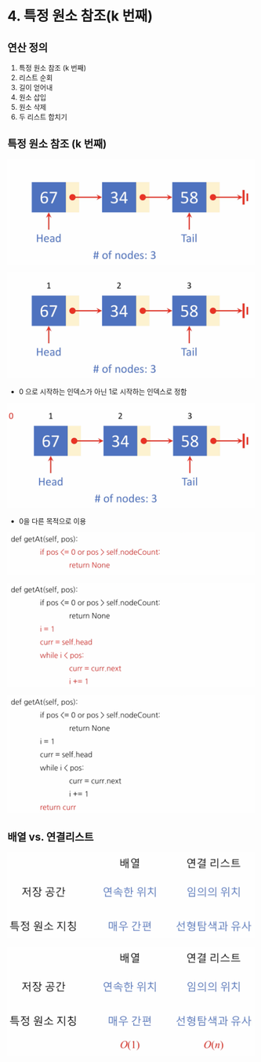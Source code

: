 # 4. 특정 원소 참조\(k 번째\)

## 연산 정의

1. 특정 원소 참조 \(k 번째\)
2. 리스트 순회
3. 길이 얻어내
4.  원소 삽입
5. 원소 삭제
6. 두 리스트 합치기

## 특정 원소 참조 \(k 번째\)

![](.gitbook/assets/2019-12-30-10.03.23.png)

![ ](.gitbook/assets/2019-12-30-10.04.04.png)

* 0 으로 시작하는 인덱스가 아닌 1로 시작하는 인덱스로 정함

![](.gitbook/assets/2019-12-30-10.04.45.png)

* 0을 다른 목적으로 이용

![](.gitbook/assets/2019-12-30-10.05.11.png)

![](.gitbook/assets/2019-12-30-10.05.52.png)

![](.gitbook/assets/2019-12-30-10.06.22.png)

## 배열 vs. 연결리스트

![](.gitbook/assets/2019-12-30-10.08.46.png)

![](.gitbook/assets/2019-12-30-10.08.59.png)



